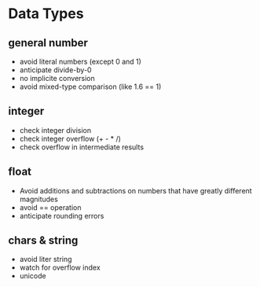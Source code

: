 # Data Types
## general number
* avoid literal numbers (except 0 and 1)
* anticipate divide-by-0
* no implicite conversion
* avoid mixed-type comparison (like 1.6 == 1)

## integer
* check integer division
* check integer overflow (+ - * /)
* check overflow in intermediate results

## float
* Avoid additions and subtractions on numbers that have greatly different magnitudes 
* avoid == operation
* anticipate rounding errors

## chars & string
* avoid liter string
* watch for overflow index
* unicode
